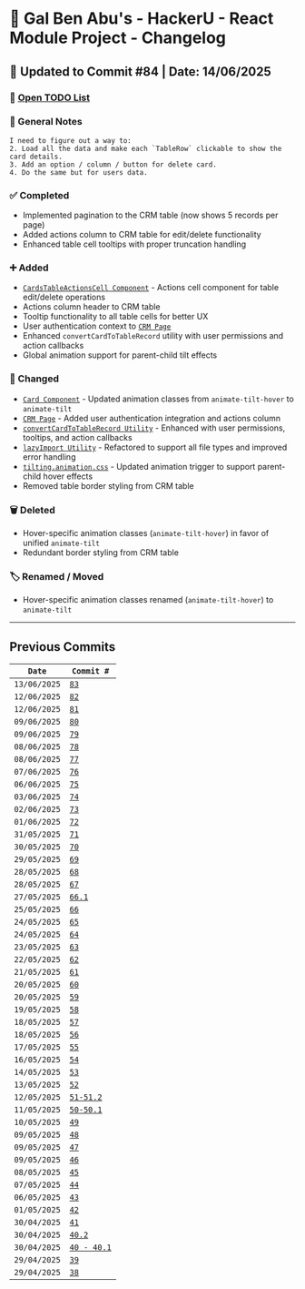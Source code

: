 # 📘 Gal Ben Abu's - HackerU - React Module Project - Changelog

## 📅 Updated to Commit #84 | Date: 14/06/2025

### 🔗 [Open TODO List](./todo-list.md)

### 📝 General Notes

```
I need to figure out a way to:
2. Load all the data and make each `TableRow` clickable to show the card details.
3. Add an option / column / button for delete card.
4. Do the same but for users data.
```

### ✅ Completed

- Implemented pagination to the CRM table (now shows 5 records per page)
- Added actions column to CRM table for edit/delete functionality
- Enhanced table cell tooltips with proper truncation handling

### ➕ Added

- [`CardsTableActionsCell Component`](src/components/utils/CardsTableActionsCell.tsx) - Actions cell component for table edit/delete operations
- Actions column header to CRM table
- Tooltip functionality to all table cells for better UX
- User authentication context to [`CRM Page`](src/pages/CRM/CRM.page.tsx)
- Enhanced `convertCardToTableRecord` utility with user permissions and action callbacks
- Global animation support for parent-child tilt effects

### 🔄 Changed

- [`Card Component`](src/components/card/Card.tsx) - Updated animation classes from `animate-tilt-hover` to `animate-tilt`
- [`CRM Page`](src/pages/CRM/CRM.page.tsx) - Added user authentication integration and actions column
- [`convertCardToTableRecord Utility`](src/utils/convertCardToTableRecord.tsx) - Enhanced with user permissions, tooltips, and action callbacks
- [`lazyImport Utility`](src/utils/lazyImport.ts) - Refactored to support all file types and improved error handling
- [`tilting.animation.css`](src/styles/animations/tilting.animation.css) - Updated animation trigger to support parent-child hover effects
- Removed table border styling from CRM table

### 🗑️ Deleted

- Hover-specific animation classes (`animate-tilt-hover`) in favor of unified `animate-tilt`
- Redundant border styling from CRM table

### 🏷️ Renamed / Moved

- Hover-specific animation classes renamed (`animate-tilt-hover`) to `animate-tilt`

---

## Previous Commits

| `Date`       | `Commit #`                                                   |
| ------------ | ------------------------------------------------------------ |
| `13/06/2025` | [`83`](./commits_changes/commit_83.md)                       |
| `12/06/2025` | [`82`](./commits_changes/commit_82.md)                       |
| `12/06/2025` | [`81`](./commits_changes/commit_81.md)                       |
| `09/06/2025` | [`80`](./commits_changes/commit_80.md)                       |
| `09/06/2025` | [`79`](./commits_changes/commit_79.md)                       |
| `08/06/2025` | [`78`](./commits_changes/commit_78.md)                       |
| `08/06/2025` | [`77`](./commits_changes/commit_77.md)                       |
| `07/06/2025` | [`76`](./commits_changes/commit_76.md)                       |
| `06/06/2025` | [`75`](./commits_changes/commit_75.md)                       |
| `03/06/2025` | [`74`](./commits_changes/commit_74.md)                       |
| `02/06/2025` | [`73`](./commits_changes/commit_73.md)                       |
| `01/06/2025` | [`72`](./commits_changes/commit_72.md)                       |
| `31/05/2025` | [`71`](./commits_changes/commit_71.md)                       |
| `30/05/2025` | [`70`](./commits_changes/commit_70.md)                       |
| `29/05/2025` | [`69`](./commits_changes/commit_69.md)                       |
| `28/05/2025` | [`68`](./commits_changes/commit_68.md)                       |
| `28/05/2025` | [`67`](./commits_changes/commit_67.md)                       |
| `27/05/2025` | [`66.1`](./commits_changes/commit_66.1.md)                   |
| `25/05/2025` | [`66`](./commits_changes/commit_66.md)                       |
| `24/05/2025` | [`65`](./commits_changes/commit_65.md)                       |
| `24/05/2025` | [`64`](./commits_changes/commit_64.md)                       |
| `23/05/2025` | [`63`](./commits_changes/commit_63.md)                       |
| `22/05/2025` | [`62`](./commits_changes/commit_62.md)                       |
| `21/05/2025` | [`61`](./commits_changes/commit_61.md)                       |
| `20/05/2025` | [`60`](./commits_changes/commit_60.md)                       |
| `20/05/2025` | [`59`](./commits_changes/commit_59.md)                       |
| `19/05/2025` | [`58`](./commits_changes/commit_58.md)                       |
| `18/05/2025` | [`57`](./commits_changes/commit_57.md)                       |
| `18/05/2025` | [`56`](./commits_changes/commit_56.md)                       |
| `17/05/2025` | [`55`](./commits_changes/commit_55.md)                       |
| `16/05/2025` | [`54`](./commits_changes/commit_54.md)                       |
| `14/05/2025` | [`53`](./commits_changes/commit_53.md)                       |
| `13/05/2025` | [`52`](./commits_changes/commit_52.md)                       |
| `12/05/2025` | [`51-51.2`](./commits_changes/commit_51-51.2.md)             |
| `11/05/2025` | [`50-50.1`](./commits_changes/commit_50-50.1.md)             |
| `10/05/2025` | [`49`](./commits_changes/commit_49.md)                       |
| `09/05/2025` | [`48`](./commits_changes/commit_48.md)                       |
| `09/05/2025` | [`47`](./commits_changes/commit_47.md)                       |
| `09/05/2025` | [`46`](./commits_changes/commit_46.md)                       |
| `08/05/2025` | [`45`](./commits_changes/commit_45.md)                       |
| `07/05/2025` | [`44`](./commits_changes/commit_44.md)                       |
| `06/05/2025` | [`43`](./commits_changes/commit_43.md)                       |
| `01/05/2025` | [`42`](./commits_changes/commit_42.md)                       |
| `30/04/2025` | [`41`](./commits_changes/commit_41.md)                       |
| `30/04/2025` | [`40.2`](./commits_changes/commit_40/commit_40.2.md)         |
| `30/04/2025` | [`40 - 40.1`](./commits_changes/commit_40/commit_40-40.1.md) |
| `29/04/2025` | [`39`](./commits_changes/commit_39.md)                       |
| `29/04/2025` | [`38`](./commits_changes/commit_38.md)                       |
